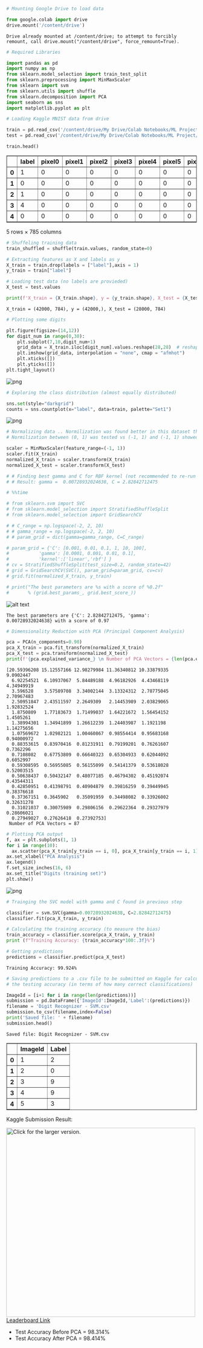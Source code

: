 ```python
# Mounting Google Drive to load data

from google.colab import drive
drive.mount('/content/drive')
```

    Drive already mounted at /content/drive; to attempt to forcibly remount, call drive.mount("/content/drive", force_remount=True).



```python
# Required Libraries

import pandas as pd
import numpy as np
from sklearn.model_selection import train_test_split
from sklearn.preprocessing import MinMaxScaler
from sklearn import svm
from sklearn.utils import shuffle
from sklearn.decomposition import PCA
import seaborn as sns
import matplotlib.pyplot as plt
```


```python
# Loading Kaggle MNIST data from drive

train = pd.read_csv('/content/drive/My Drive/Colab Notebooks/ML Project/train.csv')
test = pd.read_csv('/content/drive/My Drive/Colab Notebooks/ML Project/test.csv')

train.head()
```




<div>

<table border="1" class="dataframe">
  <thead>
    <tr style="text-align: right;">
      <th></th>
      <th>label</th>
      <th>pixel0</th>
      <th>pixel1</th>
      <th>pixel2</th>
      <th>pixel3</th>
      <th>pixel4</th>
      <th>pixel5</th>
      <th>pixel6</th>
      <th>pixel7</th>
      <th>pixel8</th>
      <th>pixel9</th>
      <th>pixel10</th>
      <th>pixel11</th>
      <th>pixel12</th>
      <th>pixel13</th>
      <th>pixel14</th>
      <th>pixel15</th>
      <th>pixel16</th>
      <th>pixel17</th>
      <th>pixel18</th>
      <th>pixel19</th>
      <th>pixel20</th>
      <th>pixel21</th>
      <th>pixel22</th>
      <th>pixel23</th>
      <th>pixel24</th>
      <th>pixel25</th>
      <th>pixel26</th>
      <th>pixel27</th>
      <th>pixel28</th>
      <th>pixel29</th>
      <th>pixel30</th>
      <th>pixel31</th>
      <th>pixel32</th>
      <th>pixel33</th>
      <th>pixel34</th>
      <th>pixel35</th>
      <th>pixel36</th>
      <th>pixel37</th>
      <th>pixel38</th>
      <th>...</th>
      <th>pixel744</th>
      <th>pixel745</th>
      <th>pixel746</th>
      <th>pixel747</th>
      <th>pixel748</th>
      <th>pixel749</th>
      <th>pixel750</th>
      <th>pixel751</th>
      <th>pixel752</th>
      <th>pixel753</th>
      <th>pixel754</th>
      <th>pixel755</th>
      <th>pixel756</th>
      <th>pixel757</th>
      <th>pixel758</th>
      <th>pixel759</th>
      <th>pixel760</th>
      <th>pixel761</th>
      <th>pixel762</th>
      <th>pixel763</th>
      <th>pixel764</th>
      <th>pixel765</th>
      <th>pixel766</th>
      <th>pixel767</th>
      <th>pixel768</th>
      <th>pixel769</th>
      <th>pixel770</th>
      <th>pixel771</th>
      <th>pixel772</th>
      <th>pixel773</th>
      <th>pixel774</th>
      <th>pixel775</th>
      <th>pixel776</th>
      <th>pixel777</th>
      <th>pixel778</th>
      <th>pixel779</th>
      <th>pixel780</th>
      <th>pixel781</th>
      <th>pixel782</th>
      <th>pixel783</th>
    </tr>
  </thead>
  <tbody>
    <tr>
      <th>0</th>
      <td>1</td>
      <td>0</td>
      <td>0</td>
      <td>0</td>
      <td>0</td>
      <td>0</td>
      <td>0</td>
      <td>0</td>
      <td>0</td>
      <td>0</td>
      <td>0</td>
      <td>0</td>
      <td>0</td>
      <td>0</td>
      <td>0</td>
      <td>0</td>
      <td>0</td>
      <td>0</td>
      <td>0</td>
      <td>0</td>
      <td>0</td>
      <td>0</td>
      <td>0</td>
      <td>0</td>
      <td>0</td>
      <td>0</td>
      <td>0</td>
      <td>0</td>
      <td>0</td>
      <td>0</td>
      <td>0</td>
      <td>0</td>
      <td>0</td>
      <td>0</td>
      <td>0</td>
      <td>0</td>
      <td>0</td>
      <td>0</td>
      <td>0</td>
      <td>0</td>
      <td>...</td>
      <td>0</td>
      <td>0</td>
      <td>0</td>
      <td>0</td>
      <td>0</td>
      <td>0</td>
      <td>0</td>
      <td>0</td>
      <td>0</td>
      <td>0</td>
      <td>0</td>
      <td>0</td>
      <td>0</td>
      <td>0</td>
      <td>0</td>
      <td>0</td>
      <td>0</td>
      <td>0</td>
      <td>0</td>
      <td>0</td>
      <td>0</td>
      <td>0</td>
      <td>0</td>
      <td>0</td>
      <td>0</td>
      <td>0</td>
      <td>0</td>
      <td>0</td>
      <td>0</td>
      <td>0</td>
      <td>0</td>
      <td>0</td>
      <td>0</td>
      <td>0</td>
      <td>0</td>
      <td>0</td>
      <td>0</td>
      <td>0</td>
      <td>0</td>
      <td>0</td>
    </tr>
    <tr>
      <th>1</th>
      <td>0</td>
      <td>0</td>
      <td>0</td>
      <td>0</td>
      <td>0</td>
      <td>0</td>
      <td>0</td>
      <td>0</td>
      <td>0</td>
      <td>0</td>
      <td>0</td>
      <td>0</td>
      <td>0</td>
      <td>0</td>
      <td>0</td>
      <td>0</td>
      <td>0</td>
      <td>0</td>
      <td>0</td>
      <td>0</td>
      <td>0</td>
      <td>0</td>
      <td>0</td>
      <td>0</td>
      <td>0</td>
      <td>0</td>
      <td>0</td>
      <td>0</td>
      <td>0</td>
      <td>0</td>
      <td>0</td>
      <td>0</td>
      <td>0</td>
      <td>0</td>
      <td>0</td>
      <td>0</td>
      <td>0</td>
      <td>0</td>
      <td>0</td>
      <td>0</td>
      <td>...</td>
      <td>0</td>
      <td>0</td>
      <td>0</td>
      <td>0</td>
      <td>0</td>
      <td>0</td>
      <td>0</td>
      <td>0</td>
      <td>0</td>
      <td>0</td>
      <td>0</td>
      <td>0</td>
      <td>0</td>
      <td>0</td>
      <td>0</td>
      <td>0</td>
      <td>0</td>
      <td>0</td>
      <td>0</td>
      <td>0</td>
      <td>0</td>
      <td>0</td>
      <td>0</td>
      <td>0</td>
      <td>0</td>
      <td>0</td>
      <td>0</td>
      <td>0</td>
      <td>0</td>
      <td>0</td>
      <td>0</td>
      <td>0</td>
      <td>0</td>
      <td>0</td>
      <td>0</td>
      <td>0</td>
      <td>0</td>
      <td>0</td>
      <td>0</td>
      <td>0</td>
    </tr>
    <tr>
      <th>2</th>
      <td>1</td>
      <td>0</td>
      <td>0</td>
      <td>0</td>
      <td>0</td>
      <td>0</td>
      <td>0</td>
      <td>0</td>
      <td>0</td>
      <td>0</td>
      <td>0</td>
      <td>0</td>
      <td>0</td>
      <td>0</td>
      <td>0</td>
      <td>0</td>
      <td>0</td>
      <td>0</td>
      <td>0</td>
      <td>0</td>
      <td>0</td>
      <td>0</td>
      <td>0</td>
      <td>0</td>
      <td>0</td>
      <td>0</td>
      <td>0</td>
      <td>0</td>
      <td>0</td>
      <td>0</td>
      <td>0</td>
      <td>0</td>
      <td>0</td>
      <td>0</td>
      <td>0</td>
      <td>0</td>
      <td>0</td>
      <td>0</td>
      <td>0</td>
      <td>0</td>
      <td>...</td>
      <td>0</td>
      <td>0</td>
      <td>0</td>
      <td>0</td>
      <td>0</td>
      <td>0</td>
      <td>0</td>
      <td>0</td>
      <td>0</td>
      <td>0</td>
      <td>0</td>
      <td>0</td>
      <td>0</td>
      <td>0</td>
      <td>0</td>
      <td>0</td>
      <td>0</td>
      <td>0</td>
      <td>0</td>
      <td>0</td>
      <td>0</td>
      <td>0</td>
      <td>0</td>
      <td>0</td>
      <td>0</td>
      <td>0</td>
      <td>0</td>
      <td>0</td>
      <td>0</td>
      <td>0</td>
      <td>0</td>
      <td>0</td>
      <td>0</td>
      <td>0</td>
      <td>0</td>
      <td>0</td>
      <td>0</td>
      <td>0</td>
      <td>0</td>
      <td>0</td>
    </tr>
    <tr>
      <th>3</th>
      <td>4</td>
      <td>0</td>
      <td>0</td>
      <td>0</td>
      <td>0</td>
      <td>0</td>
      <td>0</td>
      <td>0</td>
      <td>0</td>
      <td>0</td>
      <td>0</td>
      <td>0</td>
      <td>0</td>
      <td>0</td>
      <td>0</td>
      <td>0</td>
      <td>0</td>
      <td>0</td>
      <td>0</td>
      <td>0</td>
      <td>0</td>
      <td>0</td>
      <td>0</td>
      <td>0</td>
      <td>0</td>
      <td>0</td>
      <td>0</td>
      <td>0</td>
      <td>0</td>
      <td>0</td>
      <td>0</td>
      <td>0</td>
      <td>0</td>
      <td>0</td>
      <td>0</td>
      <td>0</td>
      <td>0</td>
      <td>0</td>
      <td>0</td>
      <td>0</td>
      <td>...</td>
      <td>0</td>
      <td>0</td>
      <td>0</td>
      <td>0</td>
      <td>0</td>
      <td>0</td>
      <td>0</td>
      <td>0</td>
      <td>0</td>
      <td>0</td>
      <td>0</td>
      <td>0</td>
      <td>0</td>
      <td>0</td>
      <td>0</td>
      <td>0</td>
      <td>0</td>
      <td>0</td>
      <td>0</td>
      <td>0</td>
      <td>0</td>
      <td>0</td>
      <td>0</td>
      <td>0</td>
      <td>0</td>
      <td>0</td>
      <td>0</td>
      <td>0</td>
      <td>0</td>
      <td>0</td>
      <td>0</td>
      <td>0</td>
      <td>0</td>
      <td>0</td>
      <td>0</td>
      <td>0</td>
      <td>0</td>
      <td>0</td>
      <td>0</td>
      <td>0</td>
    </tr>
    <tr>
      <th>4</th>
      <td>0</td>
      <td>0</td>
      <td>0</td>
      <td>0</td>
      <td>0</td>
      <td>0</td>
      <td>0</td>
      <td>0</td>
      <td>0</td>
      <td>0</td>
      <td>0</td>
      <td>0</td>
      <td>0</td>
      <td>0</td>
      <td>0</td>
      <td>0</td>
      <td>0</td>
      <td>0</td>
      <td>0</td>
      <td>0</td>
      <td>0</td>
      <td>0</td>
      <td>0</td>
      <td>0</td>
      <td>0</td>
      <td>0</td>
      <td>0</td>
      <td>0</td>
      <td>0</td>
      <td>0</td>
      <td>0</td>
      <td>0</td>
      <td>0</td>
      <td>0</td>
      <td>0</td>
      <td>0</td>
      <td>0</td>
      <td>0</td>
      <td>0</td>
      <td>0</td>
      <td>...</td>
      <td>0</td>
      <td>0</td>
      <td>0</td>
      <td>0</td>
      <td>0</td>
      <td>0</td>
      <td>0</td>
      <td>0</td>
      <td>0</td>
      <td>0</td>
      <td>0</td>
      <td>0</td>
      <td>0</td>
      <td>0</td>
      <td>0</td>
      <td>0</td>
      <td>0</td>
      <td>0</td>
      <td>0</td>
      <td>0</td>
      <td>0</td>
      <td>0</td>
      <td>0</td>
      <td>0</td>
      <td>0</td>
      <td>0</td>
      <td>0</td>
      <td>0</td>
      <td>0</td>
      <td>0</td>
      <td>0</td>
      <td>0</td>
      <td>0</td>
      <td>0</td>
      <td>0</td>
      <td>0</td>
      <td>0</td>
      <td>0</td>
      <td>0</td>
      <td>0</td>
    </tr>
  </tbody>
</table>
<p>5 rows × 785 columns</p>
</div>




```python
# Shuffeling training data
train_shuffled = shuffle(train.values, random_state=0)

# Extracting features as X and labels as y
X_train = train.drop(labels = ["label"],axis = 1) 
y_train = train["label"]

# Loading test data (no labels are provieded)
X_test = test.values

print(f'X_train = {X_train.shape}, y = {y_train.shape}, X_test = {X_test.shape}')
```

    X_train = (42000, 784), y = (42000,), X_test = (28000, 784)



```python
# Plotting some digits

plt.figure(figsize=(14,12))
for digit_num in range(0,30):
    plt.subplot(7,10,digit_num+1)
    grid_data = X_train.iloc[digit_num].values.reshape(28,28)  # reshape from 1d to 2d pixel array
    plt.imshow(grid_data, interpolation = "none", cmap = "afmhot")
    plt.xticks([])
    plt.yticks([])
plt.tight_layout()
```


![png](output_4_0.png)



```python
# Exploring the class distribution (almost equally distributed)

sns.set(style="darkgrid")
counts = sns.countplot(x="label", data=train, palette="Set1")
```


![png](output_5_0.png)



```python
# Normalizing data .. Normilization was found better in this dataset than Standardization
# Normilization between (0, 1) was tested vs (-1, 1) and (-1, 1) showed better results

scaler = MinMaxScaler(feature_range=(-1, 1))
scaler.fit(X_train)
normalized_X_train = scaler.transform(X_train)
normalized_X_test = scaler.transform(X_test)
```


```python
# # Finding best gamma and C for RBF kernel (not recommended to re-run as it consumes too much time)
# # Result: gamma =  0.00728932024638, C = 2.82842712475

# %%time

# from sklearn.svm import SVC
# from sklearn.model_selection import StratifiedShuffleSplit
# from sklearn.model_selection import GridSearchCV

# # C_range = np.logspace(-2, 2, 10)
# # gamma_range = np.logspace(-2, 2, 10)
# # param_grid = dict(gamma=gamma_range, C=C_range)

# param_grid = {'C': [0.001, 0.01, 0.1, 1, 10, 100],
#           'gamma': [0.0001, 0.001, 0.01, 0.1],
#           'kernel':['linear','rbf'] }
# cv = StratifiedShuffleSplit(test_size=0.2, random_state=42)
# grid = GridSearchCV(SVC(), param_grid=param_grid, cv=cv)
# grid.fit(normalized_X_train, y_train)

# print("The best parameters are %s with a score of %0.2f"
#       % (grid.best_params_, grid.best_score_))
```

![alt text](https://scikit-learn.org/dev/_images/sphx_glr_plot_rbf_parameters_002.png)


```
The best parameters are {'C': 2.82842712475, 'gamma': 0.00728932024638} with a score of 0.97
```




```python
# Dimensionality Reduction with PCA (Principal Component Analysis)

pca = PCA(n_components=0.90)
pca_X_train = pca.fit_transform(normalized_X_train)
pca_X_test = pca.transform(normalized_X_test)
print(f'{pca.explained_variance_} \n Number of PCA Vectors = {len(pca.explained_variance_)}' )
```

    [20.59396208 15.12557166 12.98279984 11.36340812 10.33879335  9.0902447
      6.92254521  6.10937067  5.84489188  4.96182926  4.43468119  4.34949919
      3.596528    3.57589708  3.34002144  3.13324312  2.78775045  2.70967483
      2.50951847  2.43511597  2.2649309   2.14453989  2.03829065  1.92832524
      1.8750809   1.77183673  1.71499037  1.64221672  1.56454152  1.4505261
      1.38994301  1.34941899  1.26612239  1.24403987  1.1921198   1.14275656
      1.07569672  1.02982121  1.00460867  0.98554414  0.95683168  0.94000972
      0.88353615  0.83970416  0.81231911  0.79199201  0.76261607  0.7362296
      0.7108082   0.67753809  0.66640323  0.65304933  0.62044092  0.6052997
      0.59308595  0.56955085  0.56155099  0.54141379  0.53618028  0.52003515
      0.50638437  0.50432147  0.48077185  0.46794302  0.45192074  0.43544311
      0.42850951  0.41398791  0.40904879  0.39816259  0.39449945  0.38376618
      0.37367151  0.3645902   0.35091959  0.34498082  0.33926002  0.32631278
      0.31021037  0.30075989  0.29806156  0.29622364  0.29327979  0.28606021
      0.27949027  0.27626418  0.27392753] 
     Number of PCA Vectors = 87



```python
# Plotting PCA output
f, ax = plt.subplots(1, 1)
for i in range(10):
  ax.scatter(pca_X_train[y_train == i, 0], pca_X_train[y_train == i, 1], label=i)
ax.set_xlabel("PCA Analysis")
ax.legend()
f.set_size_inches(16, 6)
ax.set_title("Digits (training set)")
plt.show()
```


![png](output_10_0.png)



```python
# Trainging the SVC model with gamma and C found in previous step

classifier = svm.SVC(gamma=0.00728932024638, C=2.82842712475)
classifier.fit(pca_X_train, y_train)

# Calculating the training accuracy (to measure the bias)
train_accuracy = classifier.score(pca_X_train, y_train)
print (f"Training Accuracy: {train_accuracy*100:.3f}%")

# Getting predictions 
predictions = classifier.predict(pca_X_test)
```

    Training Accuracy: 99.924%



```python
# Saving predictions to a .csv file to be submitted on Kaggle for calculating 
# the testing accuracy (in terms of how many correct classifications)

ImageId = [i+1 for i in range(len(predictions))]
submission = pd.DataFrame({'ImageId':ImageId,'Label':(predictions)})
filename = 'Digit Recognizer - SVM.csv'
submission.to_csv(filename,index=False)
print('Saved file: ' + filename)
submission.head()
```

    Saved file: Digit Recognizer - SVM.csv





<div>
<style scoped>
    .dataframe tbody tr th:only-of-type {
        vertical-align: middle;
    }

    .dataframe tbody tr th {
        vertical-align: top;
    }

    .dataframe thead th {
        text-align: right;
    }
</style>
<table border="1" class="dataframe">
  <thead>
    <tr style="text-align: right;">
      <th></th>
      <th>ImageId</th>
      <th>Label</th>
    </tr>
  </thead>
  <tbody>
    <tr>
      <th>0</th>
      <td>1</td>
      <td>2</td>
    </tr>
    <tr>
      <th>1</th>
      <td>2</td>
      <td>0</td>
    </tr>
    <tr>
      <th>2</th>
      <td>3</td>
      <td>9</td>
    </tr>
    <tr>
      <th>3</th>
      <td>4</td>
      <td>9</td>
    </tr>
    <tr>
      <th>4</th>
      <td>5</td>
      <td>3</td>
    </tr>
  </tbody>
</table>
</div>



Kaggle Submission Result:

<a href="https://drive.google.com/uc?export=view&id=16n-tsBjTTB4ahl2S2G8cRV-kjgKjdlJ7"><img src="https://drive.google.com/uc?export=view&id=16n-tsBjTTB4ahl2S2G8cRV-kjgKjdlJ7" style="width: 500px; max-width: 100%; height: auto" title="Click for the larger version." /></a>
[Leaderboard Link](https://www.kaggle.com/c/digit-recognizer/leaderboard#score)

*   Test Accuracy Before PCA = 98.314%
*   Test Accuracy After PCA = 98.414%




